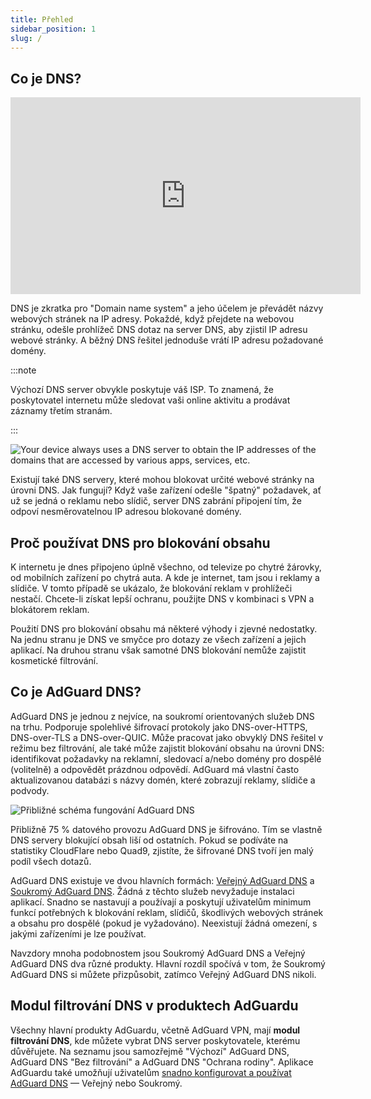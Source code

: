 ```yaml
---
title: Přehled
sidebar_position: 1
slug: /
---
```


## Co je DNS?

<iframe width="560" height="315" class="youtube-video" src="https://www.youtube-nocookie.com/embed/MSp7Ki03-LI" title="YouTube video player" frameborder="0" allow="accelerometer; autoplay; clipboard-write; encrypted-media; gyroscope; picture-in-picture" allowfullscreen></iframe>

DNS je zkratka pro "Domain name system" a jeho účelem je převádět názvy webových stránek na IP adresy. Pokaždé, když přejdete na webovou stránku, odešle prohlížeč DNS dotaz na server DNS, aby zjistil IP adresu webové stránky. A běžný DNS řešitel jednoduše vrátí IP adresu požadované domény.

:::note

Výchozí DNS server obvykle poskytuje váš ISP. To znamená, že poskytovatel internetu může sledovat vaši online aktivitu a prodávat záznamy třetím stranám.

:::

![Your device always uses a DNS server to obtain the IP addresses of the domains that are accessed by various apps, services, etc.](https://cdn.adtidy.org/content/blog/articles/dns-cbs/scr1.png)

Existují také DNS servery, které mohou blokovat určité webové stránky na úrovni DNS. Jak fungují? Když vaše zařízení odešle "špatný" požadavek, ať už se jedná o reklamu nebo slídič, server DNS zabrání připojení tím, že odpoví nesměrovatelnou IP adresou blokované domény.

## Proč používat DNS pro blokování obsahu

K internetu je dnes připojeno úplně všechno, od televize po chytré žárovky, od mobilních zařízení po chytrá auta. A kde je internet, tam jsou i reklamy a slídiče. V tomto případě se ukázalo, že blokování reklam v prohlížeči nestačí. Chcete-li získat lepší ochranu, použijte DNS v kombinaci s VPN a blokátorem reklam.

Použití DNS pro blokování obsahu má některé výhody i zjevné nedostatky. Na jednu stranu je DNS ve smyčce pro dotazy ze všech zařízení a jejich aplikací. Na druhou stranu však samotné DNS blokování nemůže zajistit kosmetické filtrování.

## Co je AdGuard DNS?

AdGuard DNS je jednou z nejvíce, na soukromí orientovaných služeb DNS na trhu. Podporuje spolehlivé šifrovací protokoly jako DNS-over-HTTPS, DNS-over-TLS a DNS-over-QUIC. Může pracovat jako obvyklý DNS řešitel v režimu bez filtrování, ale také může zajistit blokování obsahu na úrovni DNS: identifikovat požadavky na reklamní, sledovací a/nebo domény pro dospělé (volitelně) a odpovědět prázdnou odpovědí. AdGuard má vlastní často aktualizovanou databázi s názvy domén, které zobrazují reklamy, slídiče a podvody.

![Přibližné schéma fungování AdGuard DNS](https://cdn.adtidy.org/public/Adguard/Blog/scr2.png)

Přibližně 75 % datového provozu AdGuard DNS je šifrováno. Tím se vlastně DNS servery blokující obsah liší od ostatních. Pokud se podíváte na statistiky CloudFlare nebo Quad9, zjistíte, že šifrované DNS tvoří jen malý podíl všech dotazů.

AdGuard DNS existuje ve dvou hlavních formách: [Veřejný AdGuard DNS](public-dns/overview) a [Soukromý AdGuard DNS](private-dns/overview). Žádná z těchto služeb nevyžaduje instalaci aplikací. Snadno se nastavují a používají a poskytují uživatelům minimum funkcí potřebných k blokování reklam, slídičů, škodlivých webových stránek a obsahu pro dospělé (pokud je vyžadováno). Neexistují žádná omezení, s jakými zařízeními je lze používat.

Navzdory mnoha podobnostem jsou Soukromý AdGuard DNS a Veřejný AdGuard DNS dva různé produkty. Hlavní rozdíl spočívá v tom, že Soukromý AdGuard DNS si můžete přizpůsobit, zatímco Veřejný AdGuard DNS nikoli.

## Modul filtrování DNS v produktech AdGuardu

Všechny hlavní produkty AdGuardu, včetně AdGuard VPN, mají **modul filtrování DNS**, kde můžete vybrat DNS server poskytovatele, kterému důvěřujete. Na seznamu jsou samozřejmě "Výchozí" AdGuard DNS, AdGuard DNS "Bez filtrování" a AdGuard DNS "Ochrana rodiny". Aplikace AdGuardu také umožňují uživatelům [snadno konfigurovat a používat AdGuard DNS](https://adguard-dns.io/public-dns.html) — Veřejný nebo Soukromý.
